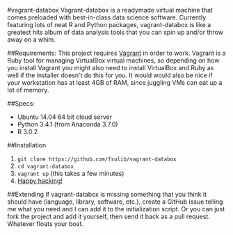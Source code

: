 #vagrant-databox
Vagrant-databox is a readymade virtual machine that comes preloaded with best-in-class data science software. Currently featuring lots of neat R and Python packages, vagrant-databox is like a greatest hits album of data analysis tools that you can spin up and/or throw away on a whim.

##Requirements:
This project requires [Vagrant](http://www.vagrantup.com/) in order to work. Vagrant is a Ruby tool for managing VirtualBox virtual machines, so depending on how you install Vagrant you might also need to install VirtualBox and Ruby as well if the installer doesn't do this for you. It would would also be nice if your workstation has at least 4GB of RAM, since juggling VMs can eat up a lot of memory.

##Specs:
- Ubuntu 14.04 64 bit cloud server
- Python 3.4.1 (from Anaconda 3.7.0)
- R 3.0.2

##Installation
1. `git clone https://github.com/fsulib/vagrant-databox`
2. `cd vagrant-databox`
3. `vagrant up` (this takes a few minutes)
4. [Happy hacking!](https://www.youtube.com/v/3o82P4V1vu0?start=1523&end=1524&version=3&autoplay=1)

##Extending
If vagrant-databox is missing something that you think it should have (language, library, software, etc.), create a GitHub issue telling me what you need and I can add it to the initialization script. Or you can just fork the project and add it yourself, then send it back as a pull request. Whatever floats your boat.

